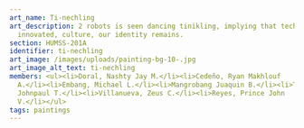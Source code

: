 ```yaml
---
art_name: Ti-nechling
art_description: 2 robots is seen dancing tinikling, implying that technology
  innovated, culture, our identity remains.
section: HUMSS-201A
identifier: ti-nechling
art_image: /images/uploads/painting-bg-10-.jpg
art_image_alt_text: ti-nechling
members: <ul><li>Doral, Nashty Jay M.</li><li>Cedeño, Ryan Makhlouf
  A.</li><li>Embang, Michael L.</li><li>Mangrobang Juaquin B.</li><li>Tacorda,
  Johnpaul T.</li><li>Villanueva, Zeus C.</li><li>Reyes, Prince John
  V.</li></ul>
tags: paintings
---
```

